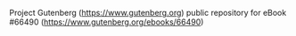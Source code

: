 Project Gutenberg (https://www.gutenberg.org) public repository for
eBook #66490 (https://www.gutenberg.org/ebooks/66490)
